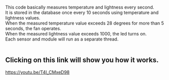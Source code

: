 This code basically measures temperature and lightness every second.<br/>
It is stored in the database once every 10 seconds using temperature and lightness values.<br/>
When the measured temperature value exceeds 28 degrees for more than 5 seconds, the fan operates.<br/>
When the measured lightness value exceeds 1000, the led turns on.<br/>
Each sensor and module will run as a separate thread.<br/><br/>



Clicking on this link will show you how it works.
-------------------------------------------------

<https://youtu.be/T4I_CMxeD98>
